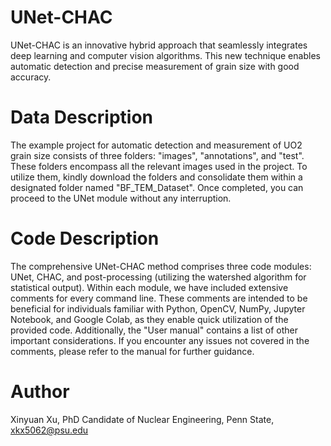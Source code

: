 # UNet-CHAC
UNet-CHAC is an innovative hybrid approach that seamlessly integrates deep learning and computer vision algorithms. This new technique enables automatic detection and precise measurement of grain size with good accuracy.

# Data Description
The example project for automatic detection and measurement of UO2 grain size consists of three folders: "images", "annotations", and "test". These folders encompass all the relevant images used in the project. To utilize them, kindly download the folders and consolidate them within a designated folder named "BF_TEM_Dataset". Once completed, you can proceed to the UNet module without any interruption.

# Code Description
The comprehensive UNet-CHAC method comprises three code modules: UNet, CHAC, and post-processing (utilizing the watershed algorithm for statistical output). Within each module, we have included extensive comments for every command line. These comments are intended to be beneficial for individuals familiar with Python, OpenCV, NumPy, Jupyter Notebook, and Google Colab, as they enable quick utilization of the provided code. Additionally, the "User manual" contains a list of other important considerations. If you encounter any issues not covered in the comments, please refer to the manual for further guidance.

# Author
Xinyuan Xu, PhD Candidate of Nuclear Engineering, Penn State, xkx5062@psu.edu
